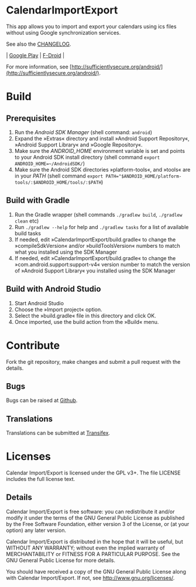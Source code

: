 
# CalendarImportExport

This app allows you to import and export your calendars using ics files without using Google synchronization services.

See also the [CHANGELOG](CHANGELOG.md).

| [Google Play](https://play.google.com/store/apps/details?id=org.sufficientlysecure.ical) | [F-Droid](https://f-droid.org/app/org.sufficientlysecure.ical) |

For more information, see [http://sufficientlysecure.org/android/](http://sufficientlysecure.org/android/).


# Build

## Prerequisites

1. Run the _Android SDK Manager_ (shell command: ``android``)
2. Expand the »Extras« directory and install »Android Support Repository«,
   »Android Support Library« and »Google Repository«.
3. Make sure the *ANDROID_HOME* environment variable is set and points to your Android SDK
   install directory (shell command ``export ANDROID_HOME=~/AndroidSDK/``)
4. Make sure the Android SDK directories »platform-tools«, and »tools« are in your
   *PATH* (shell command ``export PATH="$ANDROID_HOME/platform-tools/:$ANDROID_HOME/tools/:$PATH``)

## Build with Gradle

1. Run the Gradle wrapper (shell commands ``./gradlew build``, ``./gradlew clean`` etc)
2. Run ``./gradlew --help`` for help and ``./gradlew tasks`` for a list of available build tasks
3. If needed, edit »CalendarImportExport/build.gradle« to change the »compileSdkVersion«
   and/or »buildToolsVersion« numbers to match what you installed using the SDK Manager
4. If needed, edit »CalendarImportExport/build.gradle« to change the »com.android.support:support-v4«
   version number to match the version of »Android Support Library« you installed
   using the SDK Manager

## Build with Android Studio

1. Start Android Studio
2. Choose the »Import project« option.
3. Select the »build.gradle« file in this directory and click OK.
4. Once imported, use the build action from the »Build« menu.

# Contribute

Fork the git repository, make changes and submit a pull request with the details.

## Bugs

Bugs can be raised at [Github](https://github.com/SufficientlySecure/calendar-import-export/issues).

## Translations

Translations can be submitted at [Transifex](https://www.transifex.com/sufficientlysecure/calendar-import-export/).


# Licenses

Calendar Import/Export is licensed under the GPL v3+.
The file LICENSE includes the full license text.

## Details

Calendar Import/Export is free software: you can redistribute it and/or modify
it under the terms of the GNU General Public License as published by
the Free Software Foundation, either version 3 of the License, or
(at your option) any later version.

Calendar Import/Export is distributed in the hope that it will be useful,
but WITHOUT ANY WARRANTY; without even the implied warranty of
MERCHANTABILITY or FITNESS FOR A PARTICULAR PURPOSE.  See the
GNU General Public License for more details.

You should have received a copy of the GNU General Public License
along with Calendar Import/Export.  If not, see <http://www.gnu.org/licenses/>.
